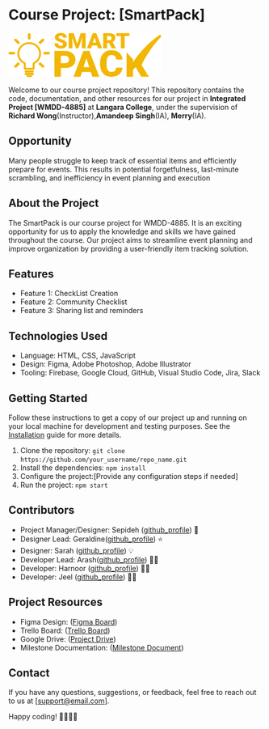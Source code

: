 # Course Project: [SmartPack]

![Project Logo](./images/Login_page_mobile.png)

Welcome to our course project repository! This repository contains the code, documentation, and other resources for our project in **Integrated Project [WMDD-4885]** at **Langara College**, under the supervision of **Richard Wong**(Instructor),**Amandeep Singh**(IA), **Merry**(IA).

## Opportunity
Many people struggle to keep track of essential items and efficiently prepare for events. This results in potential forgetfulness, last-minute scrambling, and inefficiency in event planning and execution

## About the Project
The SmartPack is our course project for WMDD-4885. It is an exciting opportunity for us to apply the knowledge and skills we have gained throughout the course. Our project aims to streamline event planning and improve organization by providing a user-friendly item tracking solution. 

## Features
- Feature 1: CheckList Creation
- Feature 2: Community Checklist
- Feature 3: Sharing list and reminders

## Technologies Used
- Language: HTML, CSS, JavaScript
- Design: Figma, Adobe Photoshop, Adobe Illustrator
- Tooling: Firebase, Google Cloud, GitHub, Visual Studio Code, Jira, Slack
  
## Getting Started
Follow these instructions to get a copy of our project up and running on your local machine for development and testing purposes. See the [Installation](link_to_installation_guide.md) guide for more details.

1. Clone the repository: `git clone https://github.com/your_username/repo_name.git`
2. Install the dependencies: `npm install`
3. Configure the project:[Provide any configuration steps if needed]
4. Run the project: `npm start`

## Contributors
- Project Manager/Designer: Sepideh ([github_profile](https://github.com/Sepidehsahar)) 🚀
- Designer Lead: Geraldine([github_profile](https://github.com/Gsuccar)) ⭐️
- Designer: Sarah ([github_profile](https://github.com/Sclavijoescand00)) 💡
- Developer Lead: Arash([github_profile](https://github.com/arashghezavati)) 👨‍💻
- Developer: Harnoor ([github_profile](https://github.com/harnoor497)) 👨‍💻
- Developer: Jeel ([github_profile](https://github.com/iamjeel)) 👨‍💻

## Project Resources
- Figma Design: ([Figma Board](https://www.figma.com/file/EuVzZ7jaBNGDA85ltOXHlO/Project-1?type=design&node-id=284-10288&mode=design&t=NFGfcKp90fyjvrrn-0))
- Trello Board: ([Trello Board](https://integratedproject001.atlassian.net/jira/software/projects/SMAR/boards/1))
- Google Drive: ([Project Drive](https://drive.google.com/drive/u/0/folders/1LWzYA2GaAlgrbAUf569vP4rAfx0i8Gyo))
- Milestone Documentation: ([Milestone Document](https://docs.google.com/document/d/1fynNlpywlqeG0icAmxzlLbLCySsrVN7qvKHvFp2YvJQ/edit))

## Contact
If you have any questions, suggestions, or feedback, feel free to reach out to us at [support@email.com].

Happy coding! 👩‍💻👨‍💻
